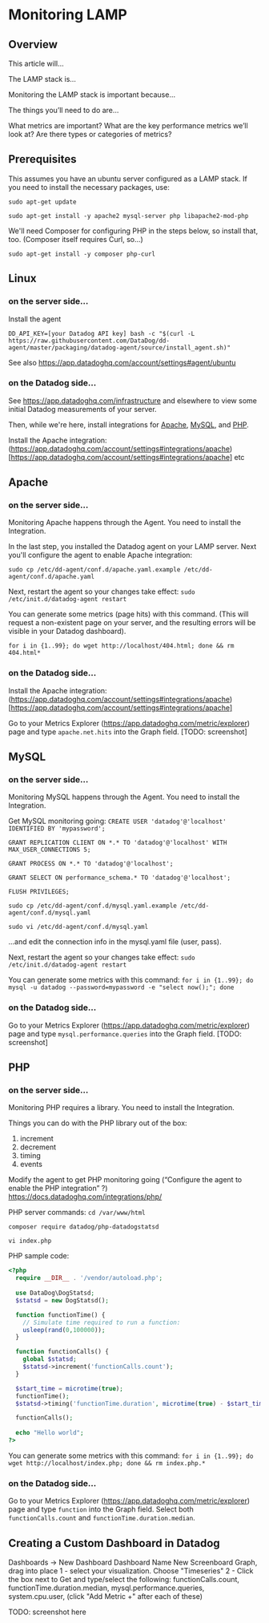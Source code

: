 # Monitoring LAMP

## Overview

This article will…

The LAMP stack is…

Monitoring the LAMP stack is important because…

The things you’ll need to do are…

What metrics are important? What are the key performance metrics we’ll look at? Are there types or categories of metrics?

## Prerequisites

This assumes you have an ubuntu server configured as a LAMP stack. If you need to install the necessary 
packages, use:

`sudo apt-get update`

`sudo apt-get install -y apache2 mysql-server php libapache2-mod-php`

We'll need Composer for configuring PHP in the steps below, so install that, too. (Composer itself requires Curl, so...)

`sudo apt-get install -y composer php-curl`

## Linux
### on the server side...
Install the agent

`DD_API_KEY=[your Datadog API key] bash -c "$(curl -L https://raw.githubusercontent.com/DataDog/dd-agent/master/packaging/datadog-agent/source/install_agent.sh)"`

See also https://app.datadoghq.com/account/settings#agent/ubuntu

### on the Datadog side...

See https://app.datadoghq.com/infrastructure and elsewhere to view some initial Datadog measurements of your server.

Then, while we're here, install integrations for [Apache](https://app.datadoghq.com/account/settings#integrations/apache), [MySQL](https://app.datadoghq.com/account/settings#integrations/mysql), and [PHP](https://app.datadoghq.com/account/settings#integrations/php).


Install the Apache integration: (https://app.datadoghq.com/account/settings#integrations/apache)[https://app.datadoghq.com/account/settings#integrations/apache] etc


## Apache
### on the server side...
Monitoring Apache happens through the Agent. You need to install the Integration.

In the last step, you installed the Datadog agent on your LAMP server. Next you'll configure the agent to enable Apache integration:

`sudo cp /etc/dd-agent/conf.d/apache.yaml.example /etc/dd-agent/conf.d/apache.yaml`

Next, restart the agent so your changes take effect:
`sudo /etc/init.d/datadog-agent restart`

You can generate some metrics (page hits) with this command. (This will request a non-existent page on your server, and the resulting errors will be visible in your Datadog dashboard).

`for i in {1..99}; do wget http://localhost/404.html; done && rm 404.html*`



### on the Datadog side...

Install the Apache integration: (https://app.datadoghq.com/account/settings#integrations/apache)[https://app.datadoghq.com/account/settings#integrations/apache]

Go to your Metrics Explorer (https://app.datadoghq.com/metric/explorer) page and type `apache.net.hits` into the Graph field. [TODO: screenshot]

## MySQL
### on the server side...
Monitoring MySQL happens through the Agent. You need to install the Integration.

Get MySQL monitoring going:
`CREATE USER 'datadog'@'localhost' IDENTIFIED BY 'mypassword';`

`GRANT REPLICATION CLIENT ON *.* TO 'datadog'@'localhost' WITH MAX_USER_CONNECTIONS 5;`

`GRANT PROCESS ON *.* TO 'datadog'@'localhost';`

`GRANT SELECT ON performance_schema.* TO 'datadog'@'localhost';`

`FLUSH PRIVILEGES;`

`sudo cp /etc/dd-agent/conf.d/mysql.yaml.example /etc/dd-agent/conf.d/mysql.yaml`

`sudo vi /etc/dd-agent/conf.d/mysql.yaml`

...and edit the connection info in the mysql.yaml file (user, pass).

Next, restart the agent so your changes take effect:
`sudo /etc/init.d/datadog-agent restart`

You can generate some metrics with this command:
`for i in {1..99}; do mysql -u datadog --password=mypassword -e "select now();"; done`

### on the Datadog side...

Go to your Metrics Explorer (https://app.datadoghq.com/metric/explorer) page and type `mysql.performance.queries` into the Graph field. [TODO: screenshot]


## PHP
### on the server side...
Monitoring PHP requires a library. You need to install the Integration.

Things you can do with the PHP library out of the box:
1. increment
1. decrement
1. timing
1. events

Modify the agent to get PHP monitoring going
(“Configure the agent to enable the PHP integration” ?)
https://docs.datadoghq.com/integrations/php/

PHP server commands:
`cd /var/www/html`

`composer require datadog/php-datadogstatsd`

`vi index.php`

PHP sample code:
```php
<?php
  require __DIR__ . '/vendor/autoload.php';
 
  use DataDog\DogStatsd;
  $statsd = new DogStatsd();

  function functionTime() {
    // Simulate time required to run a function:
    usleep(rand(0,100000));
  }

  function functionCalls() {
    global $statsd;
    $statsd->increment('functionCalls.count');
  }

  $start_time = microtime(true);
  functionTime();
  $statsd->timing('functionTime.duration', microtime(true) - $start_time);

  functionCalls();
  
  echo "Hello world";
?>
```

You can generate some metrics with this command:
`for i in {1..99}; do wget http://localhost/index.php; done && rm index.php.*`

### on the Datadog side...

Go to your Metrics Explorer (https://app.datadoghq.com/metric/explorer) page and type `function` into the Graph field. Select both `functionCalls.count` and `functionTime.duration.median`.

## Creating a Custom Dashboard in Datadog
Dashboards -> New Dashboard
Dashboard Name
New Screenboard
Graph, drag into place
1 - select your visualization. Choose "Timeseries"
2 - Click the box next to Get and type/select the following: functionCalls.count, functionTime.duration.median, mysql.performance.queries, system.cpu.user, 
(click "Add Metric +" after each of these)

TODO: screenshot here
